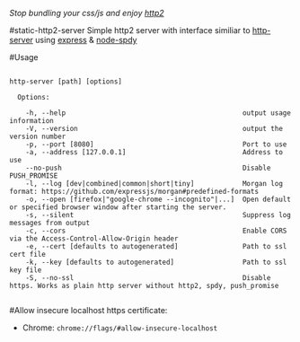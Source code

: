 *Stop bundling your css/js and enjoy [http2](https://http2.github.io/)*

#static-http2-server
Simple http2 server with interface similiar to [http-server](https://github.com/indexzero/http-server) using [express](https://github.com/expressjs/express) & [node-spdy](https://github.com/indutny/node-spdy)

#Usage

```

http-server [path] [options]

  Options:

    -h, --help                                            output usage information
    -V, --version                                         output the version number
    -p, --port [8080]                                     Port to use
    -a, --address [127.0.0.1]                             Address to use
    --no-push                                             Disable PUSH_PROMISE
    -l, --log [dev|combined|common|short|tiny]            Morgan log format: https://github.com/expressjs/morgan#predefined-formats
    -o, --open [firefox|"google-chrome --incognito"|...]  Open default or specified browser window after starting the server.
    -s, --silent                                          Suppress log messages from output
    -c, --cors                                            Enable CORS via the Access-Control-Allow-Origin header
    -e, --cert [defaults to autogenerated]                Path to ssl cert file
    -k, --key [defaults to autogenerated]                 Path to ssl key file
    -S, --no-ssl                                          Disable https. Works as plain http server without http2, spdy, push_promise


```

#Allow insecure localhost https certificate:
* Chrome: ```chrome://flags/#allow-insecure-localhost```
